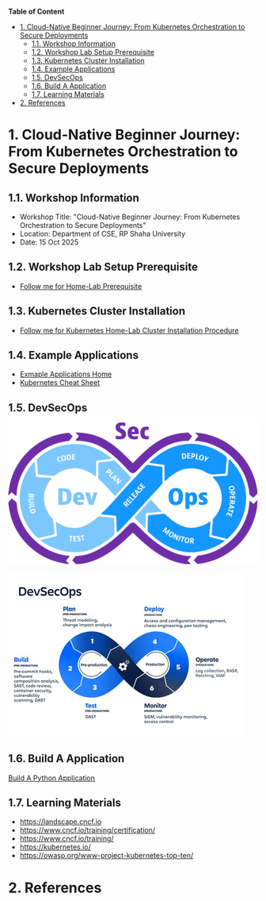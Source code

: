 **Table of Content**
- [1. Cloud-Native Beginner Journey: From Kubernetes Orchestration to Secure Deployments](#1-cloud-native-beginner-journey-from-kubernetes-orchestration-to-secure-deployments)
  - [1.1. Workshop Information](#11-workshop-information)
  - [1.2. Workshop Lab Setup Prerequisite](#12-workshop-lab-setup-prerequisite)
  - [1.3. Kubernetes Cluster Installation](#13-kubernetes-cluster-installation)
  - [1.4. Example Applications](#14-example-applications)
  - [1.5. DevSecOps](#15-devsecops)
  - [1.6. Build A Application](#16-build-a-application)
  - [1.7. Learning Materials](#17-learning-materials)
- [2. References](#2-references)


# 1. Cloud-Native Beginner Journey: From Kubernetes Orchestration to Secure Deployments


## 1.1. Workshop Information

- Workshop Title: "Cloud-Native Beginner Journey: From Kubernetes Orchestration to Secure Deployments"
- Location: Department of CSE, RP Shaha University
- Date: 15 Oct 2025



## 1.2. Workshop Lab Setup Prerequisite
- [Follow me for Home-Lab Prerequisite](./../../installation/home-lab-preparation/README.md)


## 1.3. Kubernetes Cluster Installation

- [Follow me for Kubernetes Home-Lab Cluster Installation Procedure](./../../installation/kubernetes-lab-setup/READEME.md)


## 1.4. Example Applications

- [Exmaple Applications Home](./../../docs/example-applications/README.md)
- [Kubernetes Cheat Sheet](./docs/kubernetes-cheatsheet.md)

## 1.5. DevSecOps

![](../../docs/images/devsecops-feedback-loop-1.png)

![](../../docs/images/devsecops-flow.png)

## 1.6. Build A Application

[Build A Python Application](./../../build/README.md)


## 1.7. Learning Materials

- https://landscape.cncf.io
- https://www.cncf.io/training/certification/
- https://www.cncf.io/training/
- https://kubernetes.io/
- https://owasp.org/www-project-kubernetes-top-ten/


# 2. References